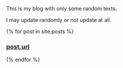 This is my blog with only some random texts.

I may update randomly or not update at all.

{% for post in site.posts %}
<h3><a href="{{ post.url }}">post.url</a></h3>
{% endfor %}
